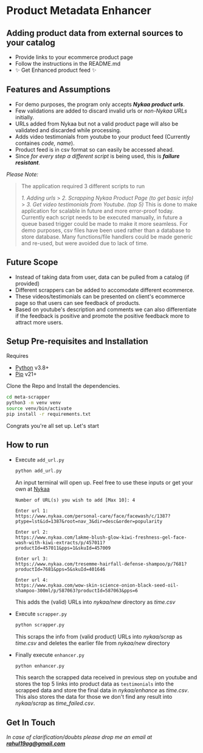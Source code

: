 # Product Metadata Enhancer

## Adding product data from external sources to your catalog

- Provide links to your ecommerce product page
- Follow the instructions in the README.md
- ✨ Get Enhanced product feed ✨

## Features and Assumptions

- For demo purposes, the program only accepts **_Nykaa product urls_**.
- Few validations are added to discard invalid urls or _non-Nykaa URLs_ initially.
- URLs added from Nykaa but not a valid product page will also be validated and discarded while processing.
- Adds video testimonials from youtube to your product feed (Currently containes _code, name_).
- Product feed is in csv format so can easily be accessed ahead.
- Since _for every step a different script_ is being used, this is **_failure resistant_**.

_Please Note:_

> The application required 3 different scripts to run
>
> _1. Adding urls_ > _2. Scrapping Nykaa Product Page (to get basic info)_ > _3. Get video testimonials from Youtube. (top 5)_
> This is done to make application for scalable in future and more error-proof today.
> Currently each script needs to be executed manually, in future a queue based trigger could be made to make it more seamless.
> For demo purposes, csv files have been used rather than a database to store database.
> Many functions/file handlers could be made generic and re-used, but were avoided due to lack of time.

## Future Scope

- Instead of taking data from user, data can be pulled from a catalog (if provided)
- Different scrappers can be added to accomodate different ecommerce.
- These videos/testimonials can be presented on client's ecommerce page so that users can see feedback of products.
- Based on youtube's description and comments we can also differentiate if the feedback is positive and promote the positive feedback more to attract more users.

## Setup Pre-requisites and Installation

Requires

- [Python](https://www.python.org/) v3.8+
- [Pip](https://pip.pypa.io) v21+

Clone the Repo and Install the dependencies.

```sh
cd meta-scrapper
python3 -m venv venv
source venv/bin/activate
pip install -r requirements.txt
```

Congrats you're all set up. Let's start

## How to run

- Execute `add_url.py`

  ```sh
  python add_url.py
  ```

  An input terminal will open up. Feel free to use these inputs or get your own at [Nykaa](https://nykaa.com)

  ```
  Number of URL(s) you wish to add [Max 10]: 4

  Enter url 1:
  https://www.nykaa.com/personal-care/face/facewash/c/1387?ptype=lst&id=1387&root=nav_3&dir=desc&order=popularity

  Enter url 2:
  https://www.nykaa.com/lakme-blush-glow-kiwi-freshness-gel-face-wash-with-kiwi-extracts/p/457011?productId=457011&pps=1&skuId=457009

  Enter url 3:
  https://www.nykaa.com/tresemme-hairfall-defense-shampoo/p/7681?productId=7681&pps=5&skuId=401646

  Enter url 4:
  https://www.nykaa.com/wow-skin-science-onion-black-seed-oil-shampoo-300ml/p/587063?productId=587063&pps=6
  ```

  This adds the (valid) URLs into _nykaa/new_ directory as _time.csv_

- Execute `scrapper.py`

  ```sh
  python scrapper.py
  ```

  This scraps the info from (valid product) URLs into _nykaa/scrap_ as _time.csv_ and deletes the earlier file from _nykaa/new_ directory

- Finally execute `enhancer.py`

  ```sh
  python enhancer.py
  ```

  This search the scrapped data received in previous step on youtube and stores the top 5 links into product data as `testimonials` into the scrapped data and store the final data in _nykaa/enhance_ as _time.csv_. This also stores the data for those we don't find any result into _nykaa/scrap_ as _time_failed.csv_.

## Get In Touch

_In case of clarification/doubts please drop me an email at **rahul19ag@gmail.com**_
